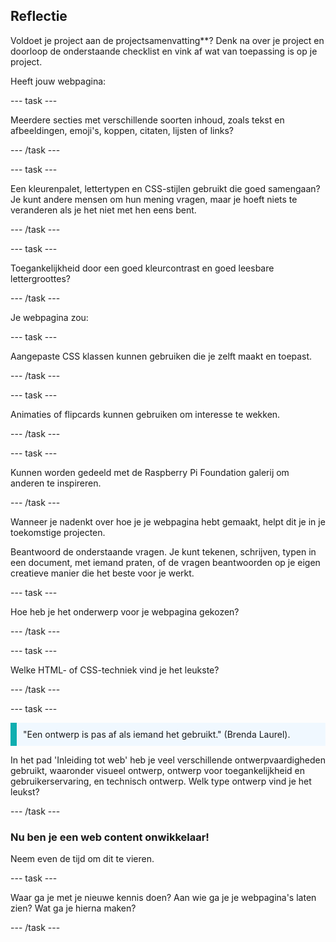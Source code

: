 ## Reflectie

Voldoet je project aan de projectsamenvatting\*\*? Denk na over je project en doorloop de onderstaande checklist en vink af wat van toepassing is op je project.

Heeft jouw webpagina:

\--- task ---

Meerdere secties met verschillende soorten inhoud, zoals tekst en afbeeldingen, emoji's, koppen, citaten, lijsten of links?

\--- /task ---

\--- task ---

Een kleurenpalet, lettertypen en CSS-stijlen gebruikt die goed samengaan? Je kunt andere mensen om hun mening vragen, maar je hoeft niets te veranderen als je het niet met hen eens bent.

\--- /task ---

\--- task ---

Toegankelijkheid door een goed kleurcontrast en goed leesbare lettergroottes?

\--- /task ---

Je webpagina zou:

\--- task ---

Aangepaste CSS klassen kunnen gebruiken die je zelft maakt en toepast.

\--- /task ---

\--- task ---

Animaties of flipcards kunnen gebruiken om interesse te wekken.

\--- /task ---

\--- task ---

Kunnen worden gedeeld met de Raspberry Pi Foundation galerij om anderen te inspireren.

\--- /task ---

Wanneer je nadenkt over hoe je je webpagina hebt gemaakt, helpt dit je in je toekomstige projecten.

Beantwoord de onderstaande vragen. Je kunt tekenen, schrijven, typen in een document, met iemand praten, of de vragen beantwoorden op je eigen creatieve manier die het beste voor je werkt.

\--- task ---

Hoe heb je het onderwerp voor je webpagina gekozen?

\--- /task ---

\--- task ---

Welke HTML- of CSS-techniek vind je het leukste?

\--- /task ---

\--- task ---

<p style="border-left: solid; border-width:10px; border-color: #0faeb0; background-color: aliceblue; padding: 10px;">
"Een ontwerp is pas af als iemand het gebruikt." (Brenda Laurel).
</p>

In het pad 'Inleiding tot web' heb je veel verschillende ontwerpvaardigheden gebruikt, waaronder visueel ontwerp, ontwerp voor toegankelijkheid en gebruikerservaring, en technisch ontwerp. Welk type ontwerp vind je het leukst?

\--- /task ---

### Nu ben je een web content onwikkelaar!

Neem even de tijd om dit te vieren.

\--- task ---

Waar ga je met je nieuwe kennis doen? Aan wie ga je je webpagina's laten zien? Wat ga je hierna maken?

\--- /task ---
